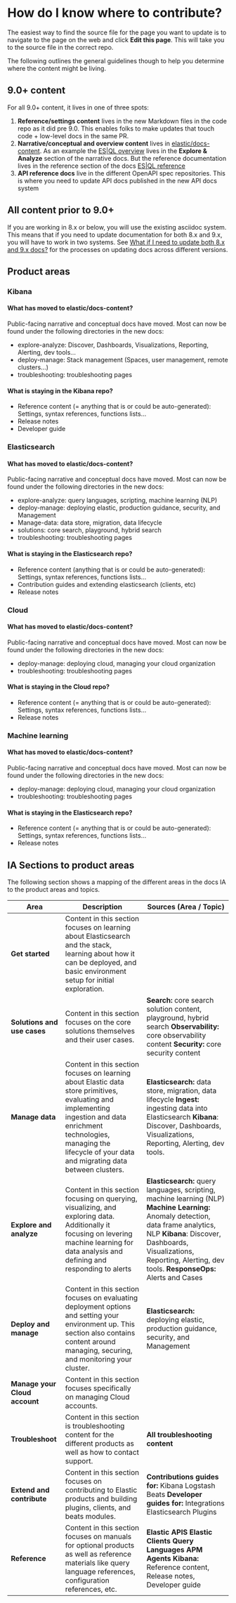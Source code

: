 
# **How do I know where to contribute?**

The easiest way to find the source file for the page you want to update is to navigate to the page on the web and click **Edit this page**. This will take you to the source file in the correct repo.

The following outlines the general guidelines though to help you determine where the content might be living.

## **9.0+ content**

For all 9.0+ content, it lives in one of three spots:

1. **Reference/settings content** lives in the new Markdown files in the code repo as it did pre 9.0. This enables folks to make updates that touch code \+ low-level docs in the same PR.  
2. **Narrative/conceptual and overview content** lives in [elastic/docs-content](https://github.com/elastic/docs-content). As an example the [ES|QL overview](https://docs-v3-preview.elastic.dev/elastic/docs-content/tree/main/explore-analyze/query-filter/languages/esql) lives in the **Explore & Analyze** section of the narrative docs. But the reference documentation lives in the reference section of the docs [ES|QL reference](https://docs-v3-preview.elastic.dev/elastic/elasticsearch/tree/main/reference/query-languages/esql)  
3. **API reference docs** live in the different OpenAPI spec repositories. This is where you need to update API docs published in the new API docs system

## **All content prior to 9.0+**

If you are working in 8.x or below, you will use the existing asciidoc system. This means that if you need to update documentation for both 8.x and 9.x, you will have to work in two systems. See [What if I need to update both 8.x and 9.x docs?](https://docs-v3-preview.elastic.dev/elastic/docs-builder/tree/main/contribute/on-the-web#what-if-i-need-to-update-both-8.x-and-9.x-docs) for the processes on updating docs across different versions.

## Product areas

### **Kibana**

#### **What has moved to elastic/docs-content?**

Public-facing narrative and conceptual docs have moved. Most can now be found under the following directories in the new docs:

* explore-analyze: Discover, Dashboards, Visualizations, Reporting, Alerting, dev tools...  
* deploy-manage: Stack management (Spaces, user management, remote clusters...)  
* troubleshooting: troubleshooting pages

#### **What is staying in the Kibana repo?**

* Reference content (= anything that is or could be auto-generated): Settings, syntax references, functions lists...  
* Release notes  
* Developer guide

### **Elasticsearch**

#### **What has moved to elastic/docs-content?**

Public-facing narrative and conceptual docs have moved. Most can now be found under the following directories in the new docs:

* explore-analyze: query languages, scripting, machine learning (NLP)
* deploy-manage: deploying elastic, production guidance, security, and Management  
* Manage-data: data store, migration, data lifecycle  
* solutions: core search, playground, hybrid search  
* troubleshooting: troubleshooting pages

#### **What is staying in the Elasticsearch repo?**

* Reference content (anything that is or could be auto-generated): Settings, syntax references, functions lists…  
* Contribution guides and extending elasticsearch (clients, etc)  
* Release notes

### **Cloud**

#### **What has moved to elastic/docs-content?**

Public-facing narrative and conceptual docs have moved. Most can now be found under the following directories in the new docs:

* deploy-manage: deploying cloud, managing your cloud organization  
* troubleshooting: troubleshooting pages

#### **What is staying in the Cloud repo?**

* Reference content (= anything that is or could be auto-generated): Settings, syntax references, functions lists…  
* Release notes

### **Machine learning**

#### **What has moved to elastic/docs-content?**

Public-facing narrative and conceptual docs have moved. Most can now be found under the following directories in the new docs:

* deploy-manage: deploying cloud, managing your cloud organization  
* troubleshooting: troubleshooting pages

#### **What is staying in the Elasticsearch repo?**

* Reference content (= anything that is or could be auto-generated): Settings, syntax references, functions lists…  
* Release notes

## **IA Sections to product areas**

The following section shows a mapping of the different areas in the docs IA to the product areas and topics.

| **Area** | **Description** | **Sources (Area / Topic)** |
| ----- | ----- | ----- |
| **Get started** | Content in this section focuses on learning about Elasticsearch and the stack, learning about how it can be deployed, and basic environment setup for initial exploration. |  |
| **Solutions and use cases** | Content in this section focuses on the core solutions themselves and their user cases. | **Search:** core search solution content, playground, hybrid search **Observability:** core observability content **Security:** core security content  |
| **Manage data** | Content in this section focuses on learning about Elastic data store primitives, evaluating and implementing ingestion and data enrichment technologies, managing the lifecycle of your data and migrating data between clusters. | **Elasticsearch:** data store, migration, data lifecycle **Ingest:** ingesting data into Elasticsearch **Kibana**: Discover, Dashboards, Visualizations, Reporting, Alerting, dev tools. |
| **Explore and analyze** | Content in this section focusing on querying, visualizing, and exploring data. Additionally it focusing on levering machine learning for data analysis and defining and responding to alerts |  **Elasticsearch:**  query languages, scripting, machine learning (NLP)  **Machine Learning:** Anomaly detection, data frame analytics, NLP **Kibana**: Discover, Dashboards, Visualizations, Reporting, Alerting, dev tools. **ResponseOps:** Alerts and Cases |
| **Deploy and manage** | Content in this section focuses on evaluating deployment options and setting your environment up. This section also contains content around managing, securing, and monitoring your cluster.  | **Elasticsearch:** deploying elastic, production guidance, security, and Management |
| **Manage your Cloud account** | Content in this section focuses specifically on managing Cloud accounts. |  |
| **Troubleshoot** | Content in this section is troubleshooting content for the different products as well as how to contact support. | **All troubleshooting content** |
| **Extend and contribute** | Content in this section focuses on contributing to Elastic products and building plugins, clients, and beats modules. | **Contributions guides for:** Kibana Logstash Beats **Developer guides for:** Integrations Elasticsearch Plugins |
| **Reference** | Content in this section focuses on manuals for optional products as well as reference materials like query language references, configuration references, etc. | **Elastic APIS Elastic Clients Query Languages APM Agents Kibana:** Reference content, Release notes, Developer guide |

